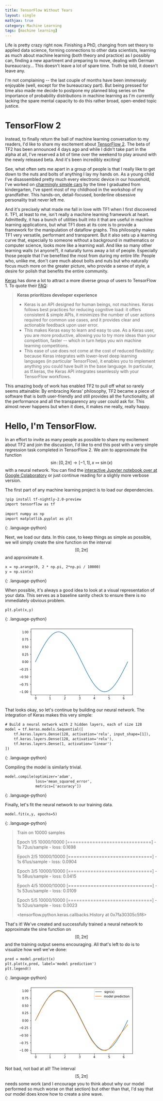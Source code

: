 ```yaml
---
title: TensorFlow Without Tears
layout: single
mathjax: true
category: Machine Learning
tags: [machine learning]
---
```


Life is pretty crazy right now. Finishing a PhD, changing from set theory to applied data science, forming connections to other data scientists, learning as much about machine learning (both theory and practice) as I possibly can, finding a new apartment and preparing to move, dealing with German bureaucracy... This doesn't leave a lot of spare time. Truth be told, it doesn't leave any.

I'm not complaining -- the last couple of months have been immensely enjoyable (well, except for the bureaucracy part). But being pressed for time also made me decide to postpone my planned blog series on the importance of probability distributions in machine learning as I'm currently lacking the spare mental capacity to do this rather broad, open-ended topic justice.

# TensorFlow 2

Instead, to finally return the ball of machine learning conversation to my readers, I'd like to share my excitement about [TensorFlow 2](https://www.tensorflow.org/beta/). The beta of TF2 has been announced 4 days ago and while I didn't take part in the alpha at all, I've reserved a bit of time over the weekend to play around with the newly released beta. And it's been incredibly exciting!

See, what often sets me apart in a group of people is that I really like to get down to the nuts and bolts of anything I lay my hands on. As a young child I've disassembled pretty much every electronic device in our household, I've worked on [charmingly simple cars](https://en.wikipedia.org/wiki/Trabant) by the time I graduated from kindergarten, I've spent most of my childhood in the workshop of my grandfather. This hands-on, detail-focused, borderline obsessive personality trait never left me.

And it's precisely what made me fall in love with TF1 when I first discovered it. TF1, at least to me, isn't really a machine learning framework at heart. Admittedly, it has a bunch of utilities built into it that are useful in machine learning applications, but what TF1 does at its core is to provide a framework for the manipulation of dataflow graphs. This philosophy makes TF1 very versatile, performant and transparent. But it also sets up a learning curve that, especially to someone without a background in mathematics or computer science, looks more like a learning wall. And like so many other learning walls (vi anyone?), it naturally turns away a lot of people. Especially those people that I've benefited the most from during my entire life: People who, unlike me, don't care much about bolts and nuts but who naturally focus much more on the greater picture, who provide a sense of style, a desire for polish that benefits the entire community.

[Keras](https://keras.io/) has done a lot to attract a more diverse group of users to TensorFlow 1. To quote their [FAQ](https://keras.io/why-use-keras/):

> **Keras prioritizes developer experience**
>
> - Keras is an API designed for human beings, not machines. Keras follows best practices for reducing cognitive load: it offers consistent & simple APIs, it minimizes the number of user actions required for common use cases, and it provides clear and actionable feedback upon user error.
> - This makes Keras easy to learn and easy to use. As a Keras user, you are more productive, allowing you to try more ideas than your competition, faster -- which in turn helps you win machine learning competitions.
> - This ease of use does not come at the cost of reduced flexibility: because Keras integrates with lower-level deep learning languages (in particular TensorFlow), it enables you to implement anything you could have built in the base language. In particular, as tf.keras, the Keras API integrates seamlessly with your TensorFlow workflows.

This amazing body of work has enabled TF2 to pull off what so rarely seems attainable: By embracing Keras' philosophy, TF2 became a piece of software that is both user-friendly and still provides all the functionality, all the performance and all the transparency any user could ask for. This almost never happens but when it does, it makes me really, really happy.

# Hello, I'm TensorFlow.

In an effort to invite as many people as possible to share my excitement about TF2 and join the discussion, I'd like to end this post with a very simple regression task completed in TensorFlow 2. We aim to approximate the function $$\sin \colon [0, 2 \pi] \to [-1, 1], x \mapsto \sin (x)$$ with a neural network. You can find the [interactive Jupyter notebook over at Google Colaboratory](https://colab.research.google.com/drive/1b1Lil2bfpT--axFKgd2z-2LeIkCv0z5Y) or just continue reading for a slighly more verbose version.

The first part of any machine learning project is to load our dependencies.

~~~
!pip install tf-nightly-2.0-preview
import tensorflow as tf

import numpy as np
import matplotlib.pyplot as plt
~~~
{: .language-python}

Next, we load our data. In this case, to keep things as simple as possible, we will simply create the sine function on the interval $$[0, 2 \pi]$$ and approximate it.

~~~
x = np.arange(0, 2 * np.pi, 2*np.pi / 10000)
y = np.sin(x)
~~~
{: .language-python}

When possible, it's always a good idea to look at a visual representation of your data. This serves as a baseline sanity check to ensure there is no immediately obvious problem. 

~~~
plt.plot(x,y)
~~~
{: .language-python}

<figure style="align: center">
  <img src="/images/diagrams/sine.png" style="max-width: 400px;" alt="graph of the sine function"/>
</figure>

That looks okay, so let's continue by building our neural network. The integration of Keras makes this very simple:

~~~
# Build a neural network with 2 hidden layers, each of size 128
model = tf.keras.models.Sequential([
    tf.keras.layers.Dense(128, activation='relu', input_shape=[1]),
    tf.keras.layers.Dense(128, activation='relu'),
    tf.keras.layers.Dense(1, activation='linear')
])
~~~
{: .language-python}

Compiling the model is similarly trivial.

~~~
model.compile(optimizer='adam',
              loss='mean_squared_error',
              metrics=['accuracy'])
~~~
{: .language-python}

Finally, let's fit the neural network to our training data.

~~~
model.fit(x,y, epochs=5)
~~~
{: .language-python}

> Train on 10000 samples
>
> Epoch 1/5
> 10000/10000 [==============================] - 1s 72us/sample - loss: 0.1698
>
> Epoch 2/5
> 10000/10000 [==============================] - 1s 61us/sample - loss: 0.0904
>
> Epoch 3/5
> 10000/10000 [==============================] - 1s 58us/sample - loss: 0.0415
>
> Epoch 4/5
> 10000/10000 [==============================] - 1s 53us/sample - loss: 0.0109
>
> Epoch 5/5
> 10000/10000 [==============================] - 1s 52us/sample - loss: 0.0023
> 
> <tensorflow.python.keras.callbacks.History at 0x7fa30305c5f8>

That's it! We've created and successfully trained a neural network to approximate the sine function on $$[0, 2 \pi]$$ and the training output seems encouraging. All that's left to do is to visualize how well we've done:

~~~
pred = model.predict(x)
plt.plot(x,pred, label='model prediction')
plt.legend()
~~~
{: .language-python}

<figure style="align: center">
  <img src="/images/diagrams/since_prediction.png" style="max-width: 400px;" alt="prediction of the sine function"/>
</figure>


Not bad, not bad at all! The interval $$[5,2 \pi]$$ needs some work (and I encourage you to think about why our model performed so much worse on that section) but other than that, I'd say that our model does know how to create a sine wave.
